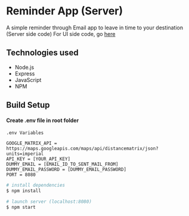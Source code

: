 # Reminder App (Server)
A simple reminder through Email app to leave in time to your destination (Server side code)
For UI side code, go [here](https://github.com/shubhammxv/reminder-app-front)

## Technologies used

- Node.js
- Express
- JavaScript
- NPM

## Build Setup

#### Create .env file in root folder
```
.env Variables

GOOGLE_MATRIX_API = https://maps.googleapis.com/maps/api/distancematrix/json?units=imperial
API_KEY = [YOUR_API_KEY]
DUMMY_EMAIL = [EMAIL_ID_TO_SENT_MAIL_FROM]
DUMMY_EMAIL_PASSWORD = [DUMMY_EMAIL_PASSWORD]
PORT = 8080
```

``` bash
# install dependencies
$ npm install

# launch server (localhost:8080)
$ npm start
```
